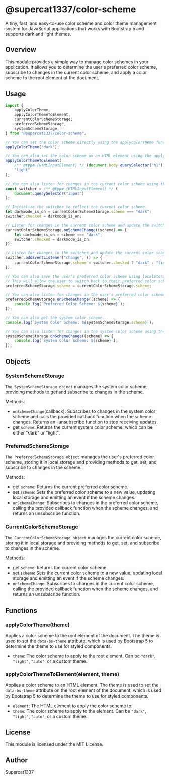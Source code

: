 # @supercat1337/color-scheme

A tiny, fast, and easy-to-use color scheme and color theme management system for JavaScript applications that works with Bootstrap 5 and supports dark and light themes.

## Overview

This module provides a simple way to manage color schemes in your application. It allows you to determine the user's preferred color scheme, subscribe to changes in the current color scheme, and apply a color scheme to the root element of the document.

## Usage

```javascript
import {
    applyColorTheme,
    applyColorThemeToElement,
    currentColorSchemeStorage,
    preferredSchemeStorage,
    systemSchemeStorage,
} from "@supercat1337/color-scheme";

// You can set the color scheme directly using the applyColorTheme function.
applyColorTheme("dark");

// You can also set the color scheme on an HTML element using the applyColorThemeToElement function.
applyColorThemeToElement(
    /** @type {HTMLInputElement} */ (document.body.querySelector("h1")),
    "light"
);

// You can also listen for changes in the current color scheme using the onSchemeChange function.
const switcher = /** @type {HTMLInputElement} */ (
    document.querySelector("input")
);

// Initialize the switcher to reflect the current color scheme.
let darkmode_is_on = currentColorSchemeStorage.scheme === "dark";
switcher.checked = darkmode_is_on;

// Listen for changes in the current color scheme and update the switcher accordingly.
currentColorSchemeStorage.onSchemeChange((scheme) => {
    let darkmode_is_on = scheme === "dark";
    switcher.checked = darkmode_is_on;
});

// Listen for changes in the switcher and update the current color scheme accordingly.
switcher.addEventListener("change", () => {
    currentColorSchemeStorage.scheme = switcher.checked ? "dark" : "light";
});

// You can also save the user's preferred color scheme using localStorage.
// This will allow the user to switch back to their preferred color scheme after closing their browser.
preferredSchemeStorage.scheme = currentColorSchemeStorage.scheme;

// You can also listen for changes in the user's preferred color scheme using the onSchemeChange function.
preferredSchemeStorage.onSchemeChange((scheme) => {
    console.log(`Preferred Color Scheme: ${scheme}`);
});

// You can also get the system color scheme.
console.log(`System Color Scheme: ${systemSchemeStorage.scheme}`);

// You can also listen for changes in the system color scheme using the onSchemeChange function.
systemSchemeStorage.onSchemeChange((scheme) => {
    console.log(`System Color Scheme: ${scheme}`);
});
```

## Objects

### SystemSchemeStorage

`The SystemSchemeStorage object` manages the system color scheme, providing methods to get and subscribe to changes in the scheme.

Methods:

-   `onSchemeChange`(callback): Subscribes to changes in the system color scheme and calls the provided callback function when the scheme changes. Returns an -unsubscribe function to stop receiving updates.
-   get `scheme`: Returns the current system color scheme, which can be either "dark" or "light".

### PreferredSchemeStorage

`The PreferredSchemeStorage object` manages the user's preferred color scheme, storing it in local storage and providing methods to get, set, and subscribe to changes in the scheme.

Methods:

-   get `scheme`: Returns the current preferred color scheme.
-   set `scheme`: Sets the preferred color scheme to a new value, updating local storage and emitting an event if the scheme changes.
-   `onSchemeChange`: Subscribes to changes in the preferred color scheme, calling the provided callback function when the scheme changes, and returns an unsubscribe function.

### CurrentColorSchemeStorage

`The CurrentColorSchemeStorage object` manages the current color scheme, storing it in local storage and providing methods to get, set, and subscribe to changes in the scheme.

Methods:

-   get `scheme`: Returns the current color scheme.
-   set `scheme`: Sets the current color scheme to a new value, updating local storage and emitting an event if the scheme changes.
-   `onSchemeChange`: Subscribes to changes in the current color scheme, calling the provided callback function when the scheme changes, and returns an unsubscribe function.

## Functions

### applyColorTheme(theme)

Applies a color scheme to the root element of the document. The theme is used to set the `data-bs-theme` attribute, which is used by Bootstrap 5 to determine the theme to use for styled components.

-   `theme`: The color scheme to apply to the root element. Can be `"dark"`, `"light"`, `"auto"`, or a custom theme.

### applyColorThemeToElement(element, theme)

Applies a color scheme to an HTML element. The theme is used to set the `data-bs-theme` attribute on the root element of the document, which is used by Bootstrap 5 to determine the theme to use for styled components.

-   `element`: The HTML element to apply the color scheme to.
-   `theme`: The color scheme to apply to the element. Can be `"dark"`, `"light"`, `"auto"`, or a custom theme.

## License

This module is licensed under the MIT License.

## Author

Supercat1337
